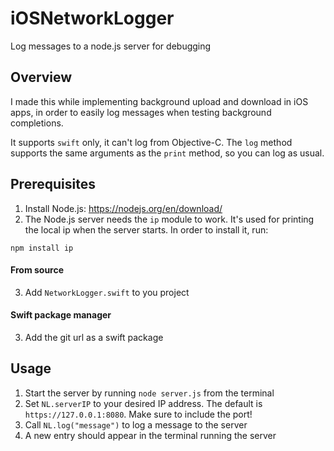 # iOSNetworkLogger
Log messages to a node.js server for debugging

## Overview
I made this while implementing background upload and download in iOS apps, in order to easily log messages when testing background completions.

It supports `swift` only, it can't log from Objective-C. The `log` method supports the same arguments as the `print` method, so you can log as usual.

## Prerequisites
1. Install Node.js: https://nodejs.org/en/download/
2. The Node.js server needs the `ip` module to work. It's used for printing the local ip when the server starts. In order to install it, run:
```
npm install ip
```

#### From source
3. Add `NetworkLogger.swift` to you project

#### Swift package manager
3. Add the git url as a swift package

## Usage
1. Start the server by running ```node server.js``` from the terminal
2. Set `NL.serverIP` to your desired IP address. The default is `https://127.0.0.1:8080`. Make sure to include the port!
3. Call `NL.log("message")` to log a message to the server
4. A new entry should appear in the terminal running the server